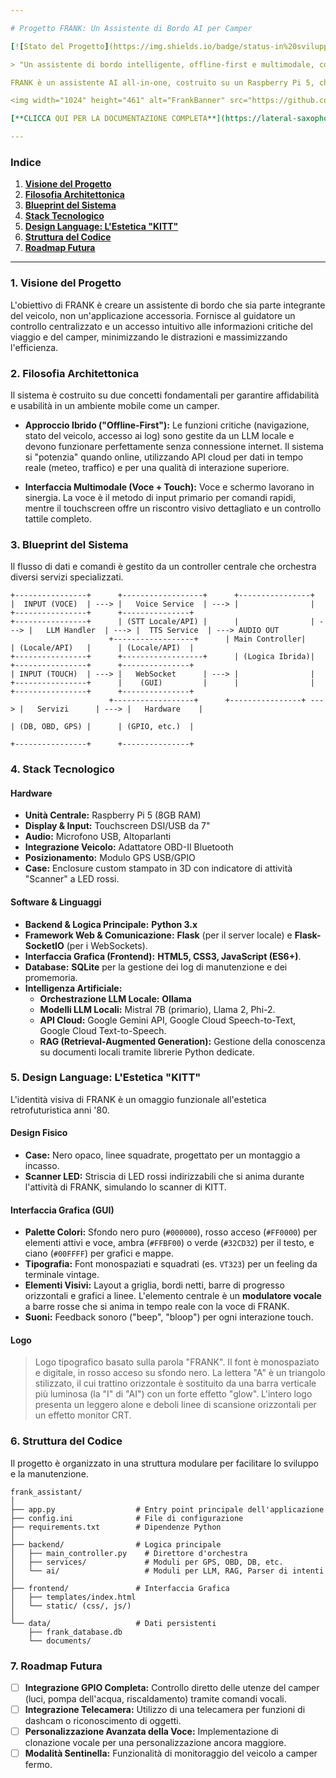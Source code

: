```yaml
---

# Progetto FRANK: Un Assistente di Bordo AI per Camper

[![Stato del Progetto](https://img.shields.io/badge/status-in%20sviluppo-orange)](https://github.com/tuo-username/frank-assistant)

> "Un assistente di bordo intelligente, offline-first e multimodale, con l'anima di KITT di Supercar. Progettato per essere il compagno di viaggio definitivo."

FRANK è un assistente AI all-in-one, costruito su un Raspberry Pi 5, che si integra nativamente nel cruscotto di un camper per fornire navigazione, monitoraggio del veicolo, gestione della manutenzione e molto altro, attraverso un'interfaccia vocale e touch dal design retrofuturistico.

<img width="1024" height="461" alt="FrankBanner" src="https://github.com/user-attachments/assets/aae6fdc3-11f1-4c7d-a852-6006396fdc31" />

[**CLICCA QUI PER LA DOCUMENTAZIONE COMPLETA**](https://lateral-saxophone-9f2.notion.site/Frank-camper-assistant-247521f00178803c900adc6934c3df84)

---
```


### **Indice**

1.  [**Visione del Progetto**](#1-visione-del-progetto)
2.  [**Filosofia Architettonica**](#2-filosofia-architettonica)
3.  [**Blueprint del Sistema**](#3-blueprint-del-sistema)
4.  [**Stack Tecnologico**](#4-stack-tecnologico)
5.  [**Design Language: L'Estetica "KITT"**](#5-design-language-lestetica-kitt)
6.  [**Struttura del Codice**](#6-struttura-del-codice)
7.  [**Roadmap Futura**](#7-roadmap-futura)

---

### **1. Visione del Progetto**

L'obiettivo di FRANK è creare un assistente di bordo che sia parte integrante del veicolo, non un'applicazione accessoria. Fornisce al guidatore un controllo centralizzato e un accesso intuitivo alle informazioni critiche del viaggio e del camper, minimizzando le distrazioni e massimizzando l'efficienza.

### **2. Filosofia Architettonica**

Il sistema è costruito su due concetti fondamentali per garantire affidabilità e usabilità in un ambiente mobile come un camper.

*   **Approccio Ibrido ("Offline-First"):** Le funzioni critiche (navigazione, stato del veicolo, accesso ai log) sono gestite da un LLM locale e devono funzionare perfettamente senza connessione internet. Il sistema si "potenzia" quando online, utilizzando API cloud per dati in tempo reale (meteo, traffico) e per una qualità di interazione superiore.

*   **Interfaccia Multimodale (Voce + Touch):** Voce e schermo lavorano in sinergia. La voce è il metodo di input primario per comandi rapidi, mentre il touchscreen offre un riscontro visivo dettagliato e un controllo tattile completo.

### **3. Blueprint del Sistema**

Il flusso di dati e comandi è gestito da un controller centrale che orchestra diversi servizi specializzati.

```
+----------------+      +------------------+      +----------------+
|  INPUT (VOCE)  | ---> |   Voice Service  | ---> |                |      +----------------+      +---------------+
+----------------+      | (STT Locale/API) |      |                | ---> |   LLM Handler  | ---> |  TTS Service  | ---> AUDIO OUT
                      +------------------+      | Main Controller|      | (Locale/API)   |      | (Locale/API)  |
+----------------+      +------------------+      | (Logica Ibrida)|      +----------------+      +---------------+
| INPUT (TOUCH)  | ---> |   WebSocket      | ---> |                |
+----------------+      |    (GUI)         |      |                |      +----------------+      +---------------+
                      +------------------+      +----------------+ ---> |   Servizi      | ---> |   Hardware    |
                                                                       | (DB, OBD, GPS) |      | (GPIO, etc.)  |
                                                                       +----------------+      +---------------+
```

### **4. Stack Tecnologico**

#### **Hardware**
*   **Unità Centrale:** Raspberry Pi 5 (8GB RAM)
*   **Display & Input:** Touchscreen DSI/USB da 7"
*   **Audio:** Microfono USB, Altoparlanti
*   **Integrazione Veicolo:** Adattatore OBD-II Bluetooth
*   **Posizionamento:** Modulo GPS USB/GPIO
*   **Case:** Enclosure custom stampato in 3D con indicatore di attività "Scanner" a LED rossi.

#### **Software & Linguaggi**
*   **Backend & Logica Principale:** **Python 3.x**
*   **Framework Web & Comunicazione:** **Flask** (per il server locale) e **Flask-SocketIO** (per i WebSockets).
*   **Interfaccia Grafica (Frontend):** **HTML5, CSS3, JavaScript (ES6+)**.
*   **Database:** **SQLite** per la gestione dei log di manutenzione e dei promemoria.
*   **Intelligenza Artificiale:**
    *   **Orchestrazione LLM Locale:** **Ollama**
    *   **Modelli LLM Locali:** Mistral 7B (primario), Llama 2, Phi-2.
    *   **API Cloud:** Google Gemini API, Google Cloud Speech-to-Text, Google Cloud Text-to-Speech.
    *   **RAG (Retrieval-Augmented Generation):** Gestione della conoscenza su documenti locali tramite librerie Python dedicate.

### **5. Design Language: L'Estetica "KITT"**

L'identità visiva di FRANK è un omaggio funzionale all'estetica retrofuturistica anni '80.

#### **Design Fisico**
*   **Case:** Nero opaco, linee squadrate, progettato per un montaggio a incasso.
*   **Scanner LED:** Striscia di LED rossi indirizzabili che si anima durante l'attività di FRANK, simulando lo scanner di KITT.

#### **Interfaccia Grafica (GUI)**
*   **Palette Colori:** Sfondo nero puro (`#000000`), rosso acceso (`#FF0000`) per elementi attivi e voce, ambra (`#FFBF00`) o verde (`#32CD32`) per il testo, e ciano (`#00FFFF`) per grafici e mappe.
*   **Tipografia:** Font monospaziati e squadrati (es. `VT323`) per un feeling da terminale vintage.
*   **Elementi Visivi:** Layout a griglia, bordi netti, barre di progresso orizzontali e grafici a linee. L'elemento centrale è un **modulatore vocale** a barre rosse che si anima in tempo reale con la voce di FRANK.
*   **Suoni:** Feedback sonoro ("beep", "bloop") per ogni interazione touch.

#### **Logo**
> Logo tipografico basato sulla parola "FRANK". Il font è monospaziato e digitale, in rosso acceso su sfondo nero. La lettera "A" è un triangolo stilizzato, il cui trattino orizzontale è sostituito da una barra verticale più luminosa (la "I" di "AI") con un forte effetto "glow". L'intero logo presenta un leggero alone e deboli linee di scansione orizzontali per un effetto monitor CRT.

### **6. Struttura del Codice**

Il progetto è organizzato in una struttura modulare per facilitare lo sviluppo e la manutenzione.

```
frank_assistant/
│
├── app.py                  # Entry point principale dell'applicazione
├── config.ini              # File di configurazione
├── requirements.txt        # Dipendenze Python
│
├── backend/                # Logica principale
│   ├── main_controller.py    # Direttore d'orchestra
│   ├── services/             # Moduli per GPS, OBD, DB, etc.
│   └── ai/                   # Moduli per LLM, RAG, Parser di intenti
│
├── frontend/               # Interfaccia Grafica
│   ├── templates/index.html
│   └── static/ (css/, js/)
│
└── data/                   # Dati persistenti
    ├── frank_database.db
    └── documents/
```

### **7. Roadmap Futura**

*   [ ] **Integrazione GPIO Completa:** Controllo diretto delle utenze del camper (luci, pompa dell'acqua, riscaldamento) tramite comandi vocali.
*   [ ] **Integrazione Telecamera:** Utilizzo di una telecamera per funzioni di dashcam o riconoscimento di oggetti.
*   [ ] **Personalizzazione Avanzata della Voce:** Implementazione di clonazione vocale per una personalizzazione ancora maggiore.
*   [ ] **Modalità Sentinella:** Funzionalità di monitoraggio del veicolo a camper fermo.
